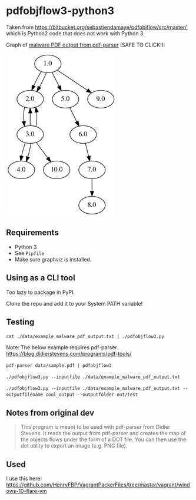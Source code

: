 # pdfobjflow3-python3

Taken from <https://bitbucket.org/sebastiendamaye/pdfobjflow/src/master/>, which is Python2 code that does not work with Python 3.

Graph of [malware PDF output from pdf-parser](/data/example_malware_pdf_output.txt) (SAFE TO CLICK!):

![](img/example_malware_pdf_graph.png)

## Requirements

- Python 3
- See `Pipfile`
- Make sure graphviz is installed.

## Using as a CLI tool

Too lazy to package in PyPI.

Clone the repo and add it to your System PATH variable!

## Testing

`cat ./data/example_malware_pdf_output.txt | ./pdfobjflow3.py`
    
Note: The below example requires pdf-parser.
<https://blog.didierstevens.com/programs/pdf-tools/>
    
`pdf-parser data/sample.pdf | pdfobjflow3`
    
`./pdfobjflow3.py --inputfile ./data/example_malware_pdf_output.txt`
        

`./pdfobjflow3.py --inputfile ./data/example_malware_pdf_output.txt --outputfilename cool_output --outputfolder out/test`

## Notes from original dev

> This program is meant to be used with pdf-parser from Didier Stevens. It reads the output from pdf-parser and creates the map of the objects flows under the form of a DOT file. You can then use the dot utility to export an image (e.g. PNG file).

## Used

I use this here: <https://github.com/HenryFBP/VagrantPackerFiles/tree/master/vagrant/windows-10-flare-vm>
